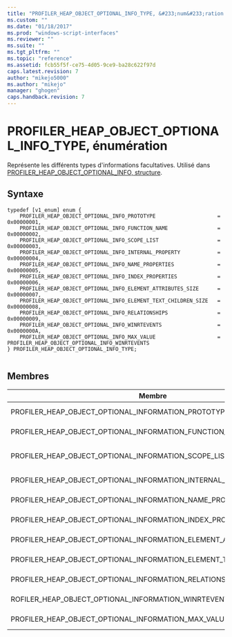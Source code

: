 ```yaml
---
title: "PROFILER_HEAP_OBJECT_OPTIONAL_INFO_TYPE, &#233;num&#233;ration | Microsoft Docs"
ms.custom: ""
ms.date: "01/18/2017"
ms.prod: "windows-script-interfaces"
ms.reviewer: ""
ms.suite: ""
ms.tgt_pltfrm: ""
ms.topic: "reference"
ms.assetid: fcb55f5f-ce75-4d05-9ce9-ba28c622f97d
caps.latest.revision: 7
author: "mikejo5000"
ms.author: "mikejo"
manager: "ghogen"
caps.handback.revision: 7
---
```

# PROFILER_HEAP_OBJECT_OPTIONAL_INFO_TYPE, &#233;num&#233;ration
Représente les différents types d'informations facultatives.  Utilisé dans [PROFILER\_HEAP\_OBJECT\_OPTIONAL\_INFO, structure](../../winscript/reference/profiler-heap-object-optional-info-structure.md).  
  
## Syntaxe  
  
```  
typedef [v1_enum] enum {  
    PROFILER_HEAP_OBJECT_OPTIONAL_INFO_PROTOTYPE                    = 0x00000001,  
    PROFILER_HEAP_OBJECT_OPTIONAL_INFO_FUNCTION_NAME                = 0x00000002,  
    PROFILER_HEAP_OBJECT_OPTIONAL_INFO_SCOPE_LIST                   = 0x00000003,  
    PROFILER_HEAP_OBJECT_OPTIONAL_INFO_INTERNAL_PROPERTY            = 0x00000004,  
    PROFILER_HEAP_OBJECT_OPTIONAL_INFO_NAME_PROPERTIES              = 0x00000005,  
    PROFILER_HEAP_OBJECT_OPTIONAL_INFO_INDEX_PROPERTIES             = 0x00000006,  
    PROFILER_HEAP_OBJECT_OPTIONAL_INFO_ELEMENT_ATTRIBUTES_SIZE      = 0x00000007,  
    PROFILER_HEAP_OBJECT_OPTIONAL_INFO_ELEMENT_TEXT_CHILDREN_SIZE   = 0x00000008,  
    PROFILER_HEAP_OBJECT_OPTIONAL_INFO_RELATIONSHIPS                = 0x00000009,  
    PROFILER_HEAP_OBJECT_OPTIONAL_INFO_WINRTEVENTS                  = 0x0000000A,  
    PROFILER_HEAP_OBJECT_OPTIONAL_INFO_MAX_VALUE                    = PROFILER_HEAP_OBJECT_OPTIONAL_INFO_WINRTEVENTS  
} PROFILER_HEAP_OBJECT_OPTIONAL_INFO_TYPE;  
  
```  
  
## Membres  
  
|Membre|Valeur|Description|  
|------------|------------|-----------------|  
|PROFILER\_HEAP\_OBJECT\_OPTIONAL\_INFORMATION\_PROTOTYPE|0x00000001|Informations sur le prototype de l'objet heap.|  
|PROFILER\_HEAP\_OBJECT\_OPTIONAL\_INFORMATION\_FUNCTION\_NAME|0x00000002|Informations sur la fonction de l'objet heap.|  
|PROFILER\_HEAP\_OBJECT\_OPTIONAL\_INFORMATION\_SCOPE\_LIST|0x00000003|Informations sur [PROFILER\_HEAP\_OBJECT\_SCOPE\_LIST, structure](../../winscript/reference/profiler-heap-object-scope-list-structure.md)de l'objet heap.|  
|PROFILER\_HEAP\_OBJECT\_OPTIONAL\_INFORMATION\_INTERNAL\_PROPERTY|0x00000004|Informations sur la propriété interne de l'objet heap.|  
|PROFILER\_HEAP\_OBJECT\_OPTIONAL\_INFORMATION\_NAME\_PROPERTIES|0x00000005|Informations sur les propriétés nom de l'objet heap.|  
|PROFILER\_HEAP\_OBJECT\_OPTIONAL\_INFORMATION\_INDEX\_PROPERTIES|0x00000006|Informations sur les propriétés de l'index de l'objet heap.|  
|PROFILER\_HEAP\_OBJECT\_OPTIONAL\_INFORMATION\_ELEMENT\_ATTRIBUTES\_SIZE|0x00000007|La taille des attributs associés à un élément DOM.|  
|PROFILER\_HEAP\_OBJECT\_OPTIONAL\_INFORMATION\_ELEMENT\_TEXT\_CHILDREN\_SIZE|0x00000008|La taille de tout texte associé à un élément DOM.|  
|PROFILER\_HEAP\_OBJECT\_OPTIONAL\_INFORMATION\_RELATIONSHIPS|0x00000009|Informations sur les relations de l'objet heap.|  
|ROFILER\_HEAP\_OBJECT\_OPTIONAL\_INFORMATION\_WINRTEVENTS|0x0000000A|Informations sur les événements de runtime windows de l'objet heap.|  
|PROFILER\_HEAP\_OBJECT\_OPTIONAL\_INFORMATION\_MAX\_VALUE|PROFILER\_HEAP\_OBJECT\_OPTIONAL\_INFORMATION\_WINRTEVENTS|La valeur maximale de cette énumération.|